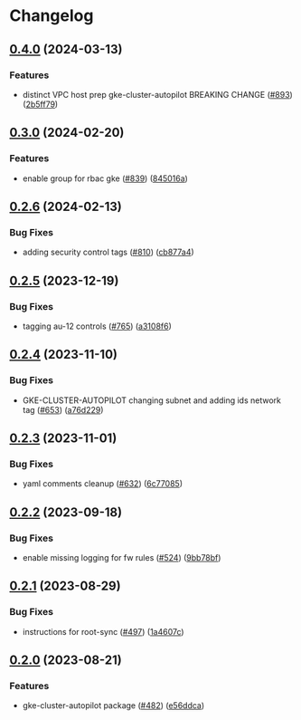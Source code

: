 # Changelog

## [0.4.0](https://github.com/GoogleCloudPlatform/pubsec-declarative-toolkit/compare/solutions/gke/configconnector/gke-cluster-autopilot/0.3.0...solutions/gke/configconnector/gke-cluster-autopilot/0.4.0) (2024-03-13)


### Features

* distinct VPC host prep gke-cluster-autopilot BREAKING CHANGE ([#893](https://github.com/GoogleCloudPlatform/pubsec-declarative-toolkit/issues/893)) ([2b5ff79](https://github.com/GoogleCloudPlatform/pubsec-declarative-toolkit/commit/2b5ff79deaf29af5c7caf544624bfad607991cda))

## [0.3.0](https://github.com/GoogleCloudPlatform/pubsec-declarative-toolkit/compare/solutions/gke/configconnector/gke-cluster-autopilot/0.2.6...solutions/gke/configconnector/gke-cluster-autopilot/0.3.0) (2024-02-20)


### Features

* enable group for rbac gke ([#839](https://github.com/GoogleCloudPlatform/pubsec-declarative-toolkit/issues/839)) ([845016a](https://github.com/GoogleCloudPlatform/pubsec-declarative-toolkit/commit/845016a5997cdfb00008f4d30e0f88102f1cdd61))

## [0.2.6](https://github.com/GoogleCloudPlatform/pubsec-declarative-toolkit/compare/solutions/gke/configconnector/gke-cluster-autopilot/0.2.5...solutions/gke/configconnector/gke-cluster-autopilot/0.2.6) (2024-02-13)


### Bug Fixes

* adding security control tags ([#810](https://github.com/GoogleCloudPlatform/pubsec-declarative-toolkit/issues/810)) ([cb877a4](https://github.com/GoogleCloudPlatform/pubsec-declarative-toolkit/commit/cb877a4f465135677675f5e3b42a73b324e9827b))

## [0.2.5](https://github.com/GoogleCloudPlatform/pubsec-declarative-toolkit/compare/solutions/gke/configconnector/gke-cluster-autopilot/0.2.4...solutions/gke/configconnector/gke-cluster-autopilot/0.2.5) (2023-12-19)


### Bug Fixes

* tagging au-12 controls ([#765](https://github.com/GoogleCloudPlatform/pubsec-declarative-toolkit/issues/765)) ([a3108f6](https://github.com/GoogleCloudPlatform/pubsec-declarative-toolkit/commit/a3108f696f3b51db5a95e69e76a0a3db49dc7bc6))

## [0.2.4](https://github.com/GoogleCloudPlatform/pubsec-declarative-toolkit/compare/solutions/gke/configconnector/gke-cluster-autopilot/0.2.3...solutions/gke/configconnector/gke-cluster-autopilot/0.2.4) (2023-11-10)


### Bug Fixes

* GKE-CLUSTER-AUTOPILOT changing subnet and adding ids network tag ([#653](https://github.com/GoogleCloudPlatform/pubsec-declarative-toolkit/issues/653)) ([a76d229](https://github.com/GoogleCloudPlatform/pubsec-declarative-toolkit/commit/a76d22949f4f4b837787b7f94f2ab295fe5867a3))

## [0.2.3](https://github.com/GoogleCloudPlatform/pubsec-declarative-toolkit/compare/solutions/gke/configconnector/gke-cluster-autopilot/0.2.2...solutions/gke/configconnector/gke-cluster-autopilot/0.2.3) (2023-11-01)


### Bug Fixes

* yaml comments cleanup ([#632](https://github.com/GoogleCloudPlatform/pubsec-declarative-toolkit/issues/632)) ([6c77085](https://github.com/GoogleCloudPlatform/pubsec-declarative-toolkit/commit/6c770850242590692365bbbf98222d94e53e5427))

## [0.2.2](https://github.com/GoogleCloudPlatform/pubsec-declarative-toolkit/compare/solutions/gke/configconnector/gke-cluster-autopilot/0.2.1...solutions/gke/configconnector/gke-cluster-autopilot/0.2.2) (2023-09-18)


### Bug Fixes

* enable missing logging for fw rules ([#524](https://github.com/GoogleCloudPlatform/pubsec-declarative-toolkit/issues/524)) ([9bb78bf](https://github.com/GoogleCloudPlatform/pubsec-declarative-toolkit/commit/9bb78bf67f0bc76ba414435c1ae2483144f2eaac))

## [0.2.1](https://github.com/GoogleCloudPlatform/pubsec-declarative-toolkit/compare/solutions/gke/configconnector/gke-cluster-autopilot/0.2.0...solutions/gke/configconnector/gke-cluster-autopilot/0.2.1) (2023-08-29)


### Bug Fixes

* instructions for root-sync ([#497](https://github.com/GoogleCloudPlatform/pubsec-declarative-toolkit/issues/497)) ([1a4607c](https://github.com/GoogleCloudPlatform/pubsec-declarative-toolkit/commit/1a4607c9798d8a960cbf79f976cc5236a719e947))

## [0.2.0](https://github.com/GoogleCloudPlatform/pubsec-declarative-toolkit/compare/solutions/gke/configconnector/gke-cluster-autopilot-v0.1.0...solutions/gke/configconnector/gke-cluster-autopilot/0.2.0) (2023-08-21)


### Features

* gke-cluster-autopilot package ([#482](https://github.com/GoogleCloudPlatform/pubsec-declarative-toolkit/issues/482)) ([e56ddca](https://github.com/GoogleCloudPlatform/pubsec-declarative-toolkit/commit/e56ddca68ce8890a2ff401ed8a0458182dd91d84))
